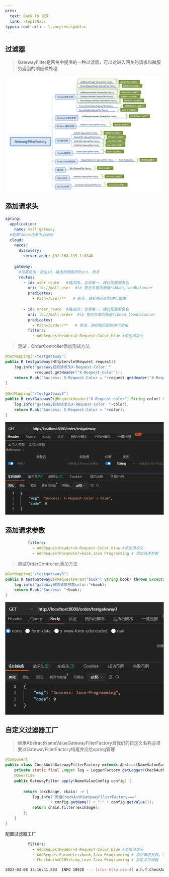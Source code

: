 ```yaml
---
prev:
  text: Back To 目录
  link: /topicNav/
typora-root-url: ..\.vuepress\public
---
```




## 过滤器

> GatewayFilter是网关中提供的一种过滤器，可以对进入网关的请求和微服务返回的响应做处理

![img](/images/gateway/56322)



## 添加请求头

```yml
spring:
  application:
    name: mall-gateway
  #配置nacos注册中心地址
  cloud:
    nacos:
      discovery:
        server-addr: 192.168.135.1:8848

    gateway:
      #设置路由：路由id、路由到微服务的uri、断言
      routes:
        - id: user_route   #路由ID，全局唯一，建议配置服务名
          uri: lb://mall-user  #lb 整合负载均衡器ribbon,loadbalancer
          predicates:
            - Path=/user/**   # 断言，路径相匹配的进行路由

        - id: order_route  #路由ID，全局唯一，建议配置服务名
          uri: lb://mall-order  #lb 整合负载均衡器ribbon,loadbalancer
          predicates:
            - Path=/order/**   # 断言，路径相匹配的进行路由
          filters:
            - AddRequestHeader=X-Request-Color,blue #添加请求头
```

> 测试：OrderController添加测试方法

```java
@GetMapping("/testgateway")
public R testgateway(HttpServletRequest request){
    log.info("gateWay获取请求头X-Request-Color："
             +request.getHeader("X-Request-Color"));
    return R.ok("Success: X-Request-Color = "+request.getHeader("X-Request-Color"));
}

@GetMapping("/testgateway2")
public R testGateway2(@RequestHeader("X-Request-color") String color) throws Exception {
    log.info("gateWay获取请求头X-Request-Color："+color);
    return R.ok("Success: X-Request-Color = "+color);
}
```

![image-20230308125147559](/images/gateway/image-20230308125147559.png)

## 添加请求参数

```yml
          filters:
            - AddRequestHeader=X-Request-Color,blue #添加请求头
            - AddRequestParameter=book,Java Programming # 添加请求参数
```

> 测试OrderController,添加方法

```java
@GetMapping("/testgateway3")
public R testGateway3(@RequestParam("book") String book) throws Exception {
    log.info("gateWay获取请求参数color:"+book);
    return R.ok("Success: "+book);
}
```

![image-20230308130105104](/images/gateway/image-20230308130105104.png)

## 自定义过滤器工厂

> 继承AbstractNameValueGatewayFilterFactory且我们的自定义名称必须要以GatewayFilterFactory结尾并交给spring管理

```java
@Component
public class CheckAuthGatewayFilterFactory extends AbstractNameValueGatewayFilterFactory {
    private static final Logger log = LoggerFactory.getLogger(CheckAuthGatewayFilterFactory.class);
    @Override
    public GatewayFilter apply(NameValueConfig config) {

        return (exchange, chain) -> {
            log.info("调用CheckAuthGatewayFilterFactory==="
                    + config.getName() + ":" + config.getValue());
            return chain.filter(exchange);
        };
    }
}
```

配置过滤器工厂

```yml
          filters:
            - AddRequestHeader=X-Request-Color,blue #添加请求头
            - AddRequestParameter=book,Java-Programming # 添加请求参数，不能有空格
            - CheckAuth=Q10Viking,Love-Java-Programming # 自定义过滤器
```

```sh
2023-03-08 13:16:41.593  INFO 18928 --- [ctor-http-nio-4] o.h.f.CheckAuthGatewayFilterFactory      : 调用CheckAuthGatewayFilterFactory===Q10Viking:Love-Java-Programming
```

